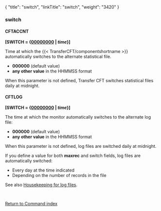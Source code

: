 {
    "title": "switch",
    "linkTitle": "switch",
    "weight": "3420"
}<span id="switch"></span>

### switch

#### CFTACCNT

**\[SWITCH = {<u>00000000</u> | *time*}\]**

Time at which the  {{< TransferCFT/componentshortname  >}}  
automatically switches to the alternate statistical file.

-   **000000**
    (default value)
-   <span style="font-weight: bold;">any
    other value</span> in the HHMMSS format

When this parameter is not defined,  <span class="mc-variable axway_variables.Component_Short_Name variable">Transfer CFT</span> switches statistical
files daily at midnight.

#### CFTLOG

**\[SWITCH = {<u>00000000</u> | *time*}\]**

The time at which the monitor automatically switches to the alternate
log file:

-   <span style="font-weight: bold;">000000</span>
    (default value)
-   <span style="font-weight: bold;">any
    other value</span> in the HHMMSS format

When this parameter is not defined, log files are switched daily at
midnight.

If you define a value for both <span style="font-weight: bold;">maxrec</span>
and switch fields, log files are automatically switched:

-   Every
    day at the time indicated
-   Depending
    on the number of records in the file

See also <a href="../../../../admin_intro/admin_monitoring_intro/housekeeping_logs" class="MCXref xref">Housekeeping for log files</a>.

 

[Return to Command index](../../)
